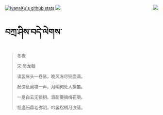 [![IvanaXu's github stats](https://github-readme-stats.vercel.app/api?username=IvanaXu&show_icons=true&theme=vue-dark)](https://github.com/anuraghazra/github-readme-stats)
<img align="right" src="https://github-readme-stats.vercel.app/api/top-langs/?username=IvanaXu&langs_count=7&theme=graywhite" />
<img src="https://github-readme-stats.vercel.app/api/wakatime?username=IvanaXu&layout=compact&langs_count=6&theme=vue-dark&custom_title=ProgrammingTimes/Since-Jul.29.2021" />
# བཀྲ་ཤིས་བདེ་ལེགས་
> 冬夜
>
> 宋·吴龙翰
>
> 读罢床头一卷易，晚风冻尽铜壶滴。
> 
> 起傍危阑啸一声，月明何处人横笛。
> 
> 一屋白云无锁钥，酒酣要摘梅花嚼。
> 
> 相逢石鼎老弥明，吟罢松梢月欲落。